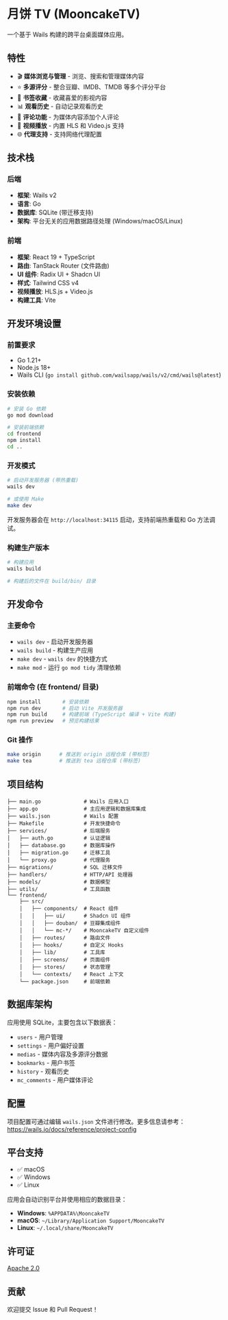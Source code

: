 # 月饼 TV (MooncakeTV)

一个基于 Wails 构建的跨平台桌面媒体应用。

## 特性

- 🎬 **媒体浏览与管理** - 浏览、搜索和管理媒体内容
- ⭐ **多源评分** - 整合豆瓣、IMDB、TMDB 等多个评分平台
- 🔖 **书签收藏** - 收藏喜爱的影视内容
- 📊 **观看历史** - 自动记录观看历史
- 💬 **评论功能** - 为媒体内容添加个人评论
- 🎥 **视频播放** - 内置 HLS 和 Video.js 支持
- 🌐 **代理支持** - 支持网络代理配置

## 技术栈

### 后端

- **框架**: Wails v2
- **语言**: Go
- **数据库**: SQLite (带迁移支持)
- **架构**: 平台无关的应用数据路径处理 (Windows/macOS/Linux)

### 前端

- **框架**: React 19 + TypeScript
- **路由**: TanStack Router (文件路由)
- **UI 组件**: Radix UI + Shadcn UI
- **样式**: Tailwind CSS v4
- **视频播放**: HLS.js + Video.js
- **构建工具**: Vite

## 开发环境设置

### 前置要求

- Go 1.21+
- Node.js 18+
- Wails CLI (`go install github.com/wailsapp/wails/v2/cmd/wails@latest`)

### 安装依赖

```bash
# 安装 Go 依赖
go mod download

# 安装前端依赖
cd frontend
npm install
cd ..
```

### 开发模式

```bash
# 启动开发服务器 (带热重载)
wails dev

# 或使用 Make
make dev
```

开发服务器会在 `http://localhost:34115` 启动，支持前端热重载和 Go 方法调试。

### 构建生产版本

```bash
# 构建应用
wails build

# 构建后的文件在 build/bin/ 目录
```

## 开发命令

### 主要命令

- `wails dev` - 启动开发服务器
- `wails build` - 构建生产应用
- `make dev` - `wails dev` 的快捷方式
- `make mod` - 运行 `go mod tidy` 清理依赖

### 前端命令 (在 frontend/ 目录)

```bash
npm install       # 安装依赖
npm run dev       # 启动 Vite 开发服务器
npm run build     # 构建前端 (TypeScript 编译 + Vite 构建)
npm run preview   # 预览构建结果
```

### Git 操作

```bash
make origin      # 推送到 origin 远程仓库 (带标签)
make tea         # 推送到 tea 远程仓库 (带标签)
```

## 项目结构

```
├── main.go              # Wails 应用入口
├── app.go               # 主应用逻辑和数据库集成
├── wails.json           # Wails 配置
├── Makefile             # 开发快捷命令
├── services/            # 后端服务
│   ├── auth.go          # 认证逻辑
│   ├── database.go      # 数据库操作
│   ├── migration.go     # 迁移工具
│   └── proxy.go         # 代理服务
├── migrations/          # SQL 迁移文件
├── handlers/            # HTTP/API 处理器
├── models/              # 数据模型
├── utils/               # 工具函数
└── frontend/
    ├── src/
    │   ├── components/  # React 组件
    │   │   ├── ui/      # Shadcn UI 组件
    │   │   ├── douban/  # 豆瓣集成组件
    │   │   └── mc-*/    # MooncakeTV 自定义组件
    │   ├── routes/      # 路由文件
    │   ├── hooks/       # 自定义 Hooks
    │   ├── lib/         # 工具库
    │   ├── screens/     # 页面组件
    │   ├── stores/      # 状态管理
    │   └── contexts/    # React 上下文
    └── package.json     # 前端依赖
```

## 数据库架构

应用使用 SQLite，主要包含以下数据表：

- `users` - 用户管理
- `settings` - 用户偏好设置
- `medias` - 媒体内容及多源评分数据
- `bookmarks` - 用户书签
- `history` - 观看历史
- `mc_comments` - 用户媒体评论

## 配置

项目配置可通过编辑 `wails.json` 文件进行修改。更多信息请参考：https://wails.io/docs/reference/project-config

## 平台支持

- ✅ macOS
- ✅ Windows
- ✅ Linux

应用会自动识别平台并使用相应的数据目录：

- **Windows**: `%APPDATA%\MooncakeTV`
- **macOS**: `~/Library/Application Support/MooncakeTV`
- **Linux**: `~/.local/share/MooncakeTV`

## 许可证

[Apache 2.0](LICENSE)

## 贡献

欢迎提交 Issue 和 Pull Request！

